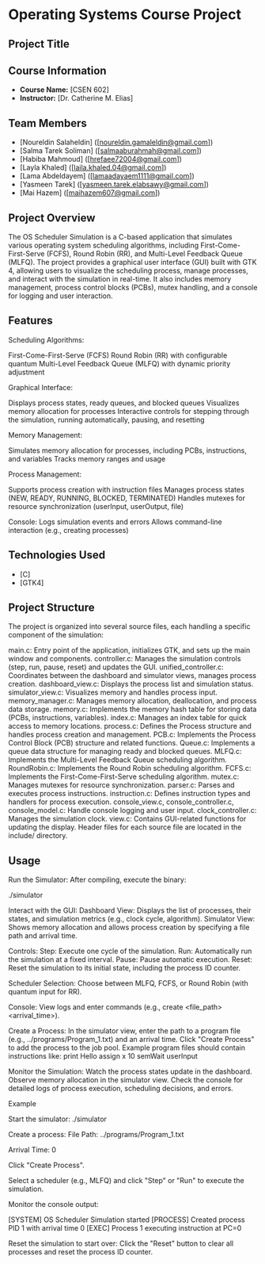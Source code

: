 # Operating Systems Course Project

## Project Title

## Course Information
- **Course Name:** [CSEN 602]
- **Instructor:** [Dr. Catherine M. Elias]

## Team Members
- [Noureldin Salaheldin] ([noureldin.gamaleldin@gmail.com])
- [Salma Tarek Soliman] ([salmaaburahmah@gmail.com])
- [Habiba Mahmoud] ([hrefaee72004@gmail.com])
- [Layla Khaled] ([laila.khaled.04@gmail.com])
- [Lama Abdeldayem] ([lamaadayaem1111@gmail.com])
- [Yasmeen Tarek] ([yasmeen.tarek.elabsawy@gmail.com])
- [Mai Hazem] ([maihazem607@gmail.com])

## Project Overview
The OS Scheduler Simulation is a C-based application that simulates various operating system scheduling algorithms, including First-Come-First-Serve (FCFS), Round Robin (RR), and Multi-Level Feedback Queue (MLFQ). The project provides a graphical user interface (GUI) built with GTK 4, allowing users to visualize the scheduling process, manage processes, and interact with the simulation in real-time. It also includes memory management, process control blocks (PCBs), mutex handling, and a console for logging and user interaction.

## Features

Scheduling Algorithms:

  First-Come-First-Serve (FCFS)
  Round Robin (RR) with configurable quantum
  Multi-Level Feedback Queue (MLFQ) with dynamic priority adjustment


Graphical Interface:
  
  Displays process states, ready queues, and blocked queues
  Visualizes memory allocation for processes
  Interactive controls for stepping through the simulation, running automatically, pausing, and resetting


Memory Management:

  Simulates memory allocation for processes, including PCBs, instructions, and variables
  Tracks memory ranges and usage


Process Management:

  Supports process creation with instruction files
  Manages process states (NEW, READY, RUNNING, BLOCKED, TERMINATED)
  Handles mutexes for resource synchronization (userInput, userOutput, file)


Console:
  Logs simulation events and errors
  Allows command-line interaction (e.g., creating processes)


## Technologies Used
- [C]
- [GTK4]

## Project Structure
The project is organized into several source files, each handling a specific component of the simulation:

main.c: Entry point of the application, initializes GTK, and sets up the main window and components.
controller.c: Manages the simulation controls (step, run, pause, reset) and updates the GUI.
unified_controller.c: Coordinates between the dashboard and simulator views, manages process creation.
dashboard_view.c: Displays the process list and simulation status.
simulator_view.c: Visualizes memory and handles process input.
memory_manager.c: Manages memory allocation, deallocation, and process data storage.
memory.c: Implements the memory hash table for storing data (PCBs, instructions, variables).
index.c: Manages an index table for quick access to memory locations.
process.c: Defines the Process structure and handles process creation and management.
PCB.c: Implements the Process Control Block (PCB) structure and related functions.
Queue.c: Implements a queue data structure for managing ready and blocked queues.
MLFQ.c: Implements the Multi-Level Feedback Queue scheduling algorithm.
RoundRobin.c: Implements the Round Robin scheduling algorithm.
FCFS.c: Implements the First-Come-First-Serve scheduling algorithm.
mutex.c: Manages mutexes for resource synchronization.
parser.c: Parses and executes process instructions.
instruction.c: Defines instruction types and handlers for process execution.
console_view.c, console_controller.c, console_model.c: Handle console logging and user input.
clock_controller.c: Manages the simulation clock.
view.c: Contains GUI-related functions for updating the display.
Header files for each source file are located in the include/ directory.

## Usage

Run the Simulator: After compiling, execute the binary:

./simulator

Interact with the GUI:
Dashboard View: Displays the list of processes, their states, and simulation metrics (e.g., clock cycle, algorithm).
Simulator View: Shows memory allocation and allows process creation by specifying a file path and arrival time.

Controls:
Step: Execute one cycle of the simulation.
Run: Automatically run the simulation at a fixed interval.
Pause: Pause automatic execution.
Reset: Reset the simulation to its initial state, including the process ID counter.

Scheduler Selection: Choose between MLFQ, FCFS, or Round Robin (with quantum input for RR).

Console: View logs and enter commands (e.g., create <file_path> <arrival_time>).

Create a Process:
In the simulator view, enter the path to a program file (e.g., ../programs/Program_1.txt) and an arrival time.
Click "Create Process" to add the process to the job pool.
Example program files should contain instructions like:
print Hello
assign x 10
semWait userInput

Monitor the Simulation:
Watch the process states update in the dashboard.
Observe memory allocation in the simulator view.
Check the console for detailed logs of process execution, scheduling decisions, and errors.

Example

Start the simulator:
./simulator

Create a process:
File Path: ../programs/Program_1.txt

Arrival Time: 0

Click "Create Process".

Select a scheduler (e.g., MLFQ) and click "Step" or "Run" to execute the simulation.

Monitor the console output:

[SYSTEM] OS Scheduler Simulation started
[PROCESS] Created process PID 1 with arrival time 0
[EXEC] Process 1 executing instruction at PC=0

Reset the simulation to start over:
Click the "Reset" button to clear all processes and reset the process ID counter.
